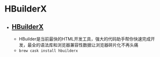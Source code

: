 # HBuilderX
- [HBuilderX](https://www.dcloud.io/hbuilderx.html)
  - 
  - HBuilder是当前最快的HTML开发工具，强大的代码助手帮你快速完成开发，最全的语法库和浏览器兼容性数据让浏览器碎片化不再头痛
  - `brew cask install hbuilderx`

